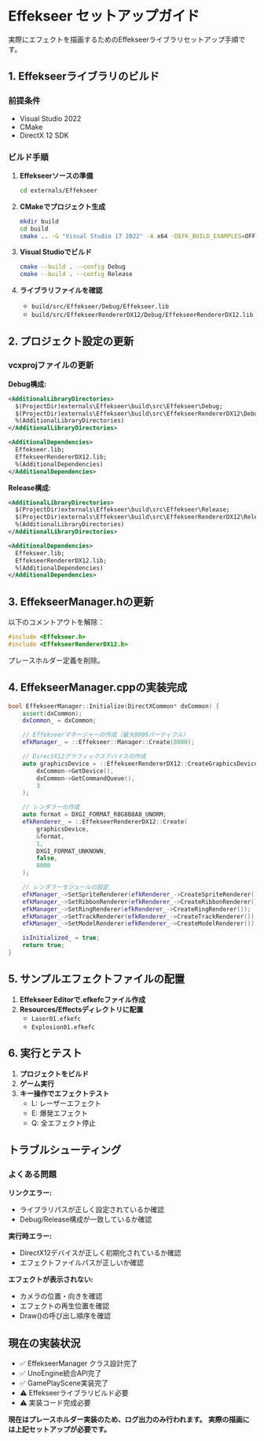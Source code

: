 # Effekseer セットアップガイド

実際にエフェクトを描画するためのEffekseerライブラリセットアップ手順です。

## 1. Effekseerライブラリのビルド

### 前提条件
- Visual Studio 2022
- CMake
- DirectX 12 SDK

### ビルド手順

1. **Effekseerソースの準備**
   ```bash
   cd externals/Effekseer
   ```

2. **CMakeでプロジェクト生成**
   ```bash
   mkdir build
   cd build
   cmake .. -G "Visual Studio 17 2022" -A x64 -DEFK_BUILD_EXAMPLES=OFF
   ```

3. **Visual Studioでビルド**
   ```bash
   cmake --build . --config Debug
   cmake --build . --config Release
   ```

4. **ライブラリファイルを確認**
   - `build/src/Effekseer/Debug/Effekseer.lib`
   - `build/src/EffekseerRendererDX12/Debug/EffekseerRendererDX12.lib`

## 2. プロジェクト設定の更新

### vcxprojファイルの更新

**Debug構成:**
```xml
<AdditionalLibraryDirectories>
  $(ProjectDir)externals\Effekseer\build\src\Effekseer\Debug;
  $(ProjectDir)externals\Effekseer\build\src\EffekseerRendererDX12\Debug;
  %(AdditionalLibraryDirectories)
</AdditionalLibraryDirectories>

<AdditionalDependencies>
  Effekseer.lib;
  EffekseerRendererDX12.lib;
  %(AdditionalDependencies)
</AdditionalDependencies>
```

**Release構成:**
```xml
<AdditionalLibraryDirectories>
  $(ProjectDir)externals\Effekseer\build\src\Effekseer\Release;
  $(ProjectDir)externals\Effekseer\build\src\EffekseerRendererDX12\Release;
  %(AdditionalLibraryDirectories)
</AdditionalLibraryDirectories>

<AdditionalDependencies>
  Effekseer.lib;
  EffekseerRendererDX12.lib;
  %(AdditionalDependencies)
</AdditionalDependencies>
```

## 3. EffekseerManager.hの更新

以下のコメントアウトを解除：
```cpp
#include <Effekseer.h>
#include <EffekseerRendererDX12.h>
```

プレースホルダー定義を削除。

## 4. EffekseerManager.cppの実装完成

```cpp
bool EffekseerManager::Initialize(DirectXCommon* dxCommon) {
    assert(dxCommon);
    dxCommon_ = dxCommon;

    // Effekseerマネージャーの作成（最大8000パーティクル）
    efkManager_ = ::Effekseer::Manager::Create(8000);

    // DirectX12グラフィックスデバイスの作成
    auto graphicsDevice = ::EffekseerRendererDX12::CreateGraphicsDevice(
        dxCommon->GetDevice(), 
        dxCommon->GetCommandQueue(), 
        3
    );

    // レンダラーの作成
    auto format = DXGI_FORMAT_R8G8B8A8_UNORM;
    efkRenderer_ = ::EffekseerRendererDX12::Create(
        graphicsDevice, 
        &format, 
        1, 
        DXGI_FORMAT_UNKNOWN, 
        false, 
        8000
    );

    // レンダラーモジュールの設定
    efkManager_->SetSpriteRenderer(efkRenderer_->CreateSpriteRenderer());
    efkManager_->SetRibbonRenderer(efkRenderer_->CreateRibbonRenderer());
    efkManager_->SetRingRenderer(efkRenderer_->CreateRingRenderer());
    efkManager_->SetTrackRenderer(efkRenderer_->CreateTrackRenderer());
    efkManager_->SetModelRenderer(efkRenderer_->CreateModelRenderer());

    isInitialized_ = true;
    return true;
}
```

## 5. サンプルエフェクトファイルの配置

1. **Effekseer Editorで.efkefcファイル作成**
2. **Resources/Effectsディレクトリに配置**
   - `Laser01.efkefc`
   - `Explosion01.efkefc`

## 6. 実行とテスト

1. **プロジェクトをビルド**
2. **ゲーム実行**
3. **キー操作でエフェクトテスト**
   - L: レーザーエフェクト
   - E: 爆発エフェクト
   - Q: 全エフェクト停止

## トラブルシューティング

### よくある問題

**リンクエラー:**
- ライブラリパスが正しく設定されているか確認
- Debug/Release構成が一致しているか確認

**実行時エラー:**
- DirectX12デバイスが正しく初期化されているか確認
- エフェクトファイルパスが正しいか確認

**エフェクトが表示されない:**
- カメラの位置・向きを確認
- エフェクトの再生位置を確認
- Draw()の呼び出し順序を確認

## 現在の実装状況

- ✅ EffekseerManager クラス設計完了
- ✅ UnoEngine統合API完了
- ✅ GamePlayScene実装完了
- ⚠️ Effekseerライブラリビルド必要
- ⚠️ 実装コード完成必要

**現在はプレースホルダー実装のため、ログ出力のみ行われます。**
**実際の描画には上記セットアップが必要です。**